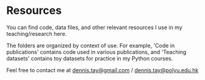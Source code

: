 # Resources
You can find code, data files, and other relevant resources I use in my teaching/research here.

The folders are organized by context of use. For example, 'Code in publications' contains code used in various publications, and
'Teaching datasets' contains toy datasets for practice in my Python courses.

Feel free to contact me at dennis.tay@gmail.com / dennis.tay@polyu.edu.hk
